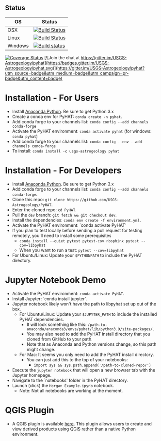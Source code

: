 
## Status

| OS    | Status |
|-------|--------|
| OSX   | [![Build Status](https://travis-ci.org/USGS-Astrogeology/PyHAT.svg?branch=dev)](https://travis-ci.org/USGS-Astrogeology/PyHAT) |
|Linux  | [![Build Status](https://travis-ci.org/USGS-Astrogeology/PyHAT.svg?branch=dev)](https://travis-ci.org/USGS-Astrogeology/PyHAT) |
|Windows| [![Build status](https://ci.appveyor.com/api/projects/status/orfb1txhicspo7ap/branch/dev?svg=true)](https://ci.appveyor.com/project/jlaura/pyhat/branch/dev)|


[![Coverage Status](https://coveralls.io/repos/github/USGS-Astrogeology/PyHAT/badge.svg?branch=dev)](https://coveralls.io/github/USGS-Astrogeology/PyHAT?branch=dev)
[![Join the chat at https://gitter.im/USGS-Astrogeology/pyhat](https://badges.gitter.im/USGS-Astrogeology/pyhat.svg)](https://gitter.im/USGS-Astrogeology/pyhat?utm_source=badge&utm_medium=badge&utm_campaign=pr-badge&utm_content=badge)

# Installation - For Users
  - Install [Anaconda Python](https://www.continuum.io/downloads).  Be sure to get Python 3.x
  - Create a conda env for PyHAT: `conda create -n pyhat`.
  - Add conda forge to your channels list: `conda config --add channels conda-forge`
  - Activate the PyHAT environment: `conda activate pyhat` (for windows: `conda pyhat`)
  - Add conda forge to your channels list: `conda config --env --add channels conda-forge`
  - To install: `conda install -c usgs-astrogeology pyhat`

# Installation - For Developers
  - Install [Anaconda Python](https://www.continuum.io/downloads).  Be sure to get Python 3.x
  - Add conda forge to your channels list: `conda config --add channels conda-forge`.
  - Clone this repo: `git clone https://github.com/USGS-Astrogeology/PyHAT`.
  - Enter the cloned repo: `cd PyHAT`.
  - Pull the `dev` branch: `git fetch && git checkout dev`.
  - Install the dependencies: `conda env create -f environment.yml`.
  - Activate the PyHAT environment: `conda activate PyHAT'
  - If you plan to test locally before sending a pull request for testing remotely, you'll need to install some prerequisites
      - `conda install --quiet pytest pytest-cov nbsphinx pytest --cov=libpyhat`
      - When you want to run a test: `pytest --cov=libpyhat`
  - For Ubuntu/Linux: Update your `$PYTHONPATH` to include the PyHAT directory.

# Jupyter Notebook Demo
  - Activate the PyHAT environment: `conda activate PyHAT`.
  - Install Jupyter: `conda install jupyter'.
  - Jupyter notebook likely won't have the path to libpyhat set up out of the box.
      - For Ubuntu/Linux: Update your `$JUPYTER_PATH` to include the installed PyHAT dependencies.
          - It will look something like this: `/path-to-anaconda/anaconda3/envs/pyhat/lib/python3.9/site-packages/.`
          - You may also need to add the PyHAT install directory that you cloned from GitHub to your path.
          - Note that as Anaconda and Python versions change, so this path might change.
      - For Mac: It seems you only need to add the PyHAT install directory.
          - You can just add this to the top of your notebooks:
              - `import sys && sys.path.append('/path-to-cloned-repo/')`
  - Execute the `jupyter notebook` that will open a new browser tab with the Jupyter homepage.
  - Navigate to the `notebooks' folder in the PyHAT directory.
  - Launch (click) the `Horgan Example.ipynb` notebook.
      - Note: Not all notebooks are working at the moment.
  
# QGIS Plugin
  - A QGIS plugin is available [here](https://github.com/USGS-Astrogeology/pyhat_qgis).  This plugin allows users to create and view derived products using QGIS rather than a native Python environment.
